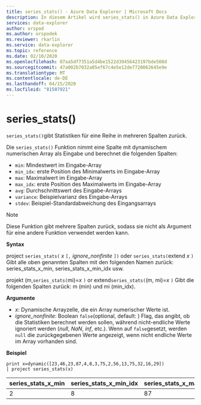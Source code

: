 ```yaml
---
title: series_stats() - Azure Data Explorer | Microsoft Docs
description: In diesem Artikel wird series_stats() in Azure Data Explorer beschrieben.
services: data-explorer
author: orspod
ms.author: orspodek
ms.reviewer: rkarlin
ms.service: data-explorer
ms.topic: reference
ms.date: 02/10/2020
ms.openlocfilehash: 07aa5df7351a5d4be1522d39456423197bde508d
ms.sourcegitcommit: 47a002b7032a05ef67c4e5e12de7720062645e9e
ms.translationtype: MT
ms.contentlocale: de-DE
ms.lasthandoff: 04/15/2020
ms.locfileid: "81507921"
---
```

# <a name="series_stats"></a>series_stats()

`series_stats()`gibt Statistiken für eine Reihe in mehreren Spalten zurück.  

Die `series_stats()` Funktion nimmt eine Spalte mit dynamischem numerischen Array als Eingabe und berechnet die folgenden Spalten:
* `min`: Mindestwert im Eingabe-Array
* `min_idx`: erste Position des Minimalwerts im Eingabe-Array
* `max`: Maximalwert im Eingabe-Array
* `max_idx`: erste Position des Maximalwerts im Eingabe-Array
* `avg`: Durchschnittswert des Eingabe-Arrays
* `variance`: Beispielvarianz des Eingabe-Arrays
* `stdev`: Beispiel-Standardabweichung des Eingangsarrays

> [!NOTE] 
> Diese Funktion gibt mehrere Spalten zurück, sodass sie nicht als Argument für eine andere Funktion verwendet werden kann.

**Syntax**

project `series_stats(` *x* `[,` *ignore_nonfinite* `])` oder `series_stats(`extend *x* `)` Gibt alle oben genannten Spalten mit den folgenden Namen zurück: series_stats_x_min, series_stats_x_min_idx usw.
 
projekt (m,`series_stats(`mi)=*x* `)` or extend`series_stats(`(m, mi)=*x* `)` Gibt die folgenden Spalten zurück: m (min) und mi (min_idx).

**Argumente**

* *x*: Dynamische Arrayzelle, die ein Array numerischer Werte ist. 
* *ignore_nonfinite*: Boolean `false`(optional, default: ) Flag, das angibt, ob die Statistiken berechnet werden sollen, während nicht-endliche Werte ignoriert werden (*null*, *NaN*, *inf*, etc.). Wenn auf `false`gesetzt, werden `null` die zurückgegebenen Werte angezeigt, wenn nicht endliche Werte im Array vorhanden sind.

**Beispiel**

```kusto
print x=dynamic([23,46,23,87,4,8,3,75,2,56,13,75,32,16,29]) 
| project series_stats(x)

```

|series_stats_x_min|series_stats_x_min_idx|series_stats_x_max|series_stats_x_max_idx|series_stats_x_avg|series_stats_x_stdev|series_stats_x_variance|
|---|---|---|---|---|---|---|
|2|8|87|3|32,8|28.5036338535483|812.457142857143|
